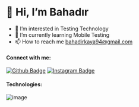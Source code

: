 # 👋 Hi, I’m Bahadır
- 👀 I’m interested in Testing Technology
- 🌱 I’m currently learning Mobile Testing
- 📫 How to reach me bahadirkaya94@gmail.com

#### Connect with me:

[![Github Badge](https://img.shields.io/badge/-Github-000?style=quare&labelColor=000&logo=Github&logoColor=white&link=link)](https://github.com/bahadirkaya94) 
[![Instagram Badge](https://img.shields.io/badge/-Instagram-C13584?style=flat-quare&labelColor=C13584&logo=instagram&logoColor=white&link=link)](https://www.instagram.com/bahadirkaya94/) 

#### Technologies:
![image](https://user-images.githubusercontent.com/108271414/199868958-8f3897ff-1be0-4605-8e99-6eddf99e1b51.png)






<!---
bahadirkaya94/bahadirkaya94 is a ✨ special ✨ repository because its `README.md` (this file) appears on your GitHub profile.
You can click the Preview link to take a look at your changes.
--->
